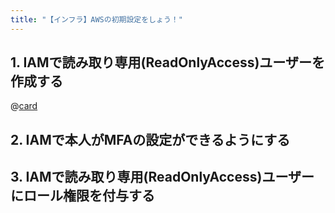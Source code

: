 ```yaml
---
title: "【インフラ】AWSの初期設定をしょう！"
---
```


## 1. IAMで読み取り専用(ReadOnlyAccess)ユーザーを作成する
@[card](https://zenn.dev/aew2sbee/articles/aws-ec2-iam-create-user)

## 2. IAMで本人がMFAの設定ができるようにする
## 3. IAMで読み取り専用(ReadOnlyAccess)ユーザーにロール権限を付与する